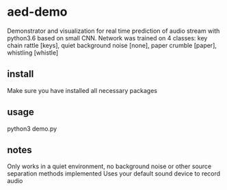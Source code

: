 # aed-demo

Demonstrator and visualization for real time prediction of audio stream with python3.6 based on small CNN. 
Network was trained on 4 classes: key chain rattle [keys], quiet background noise [none], paper crumble [paper], whistling [whistle] 

## install
Make sure you have installed all necessary packages

## usage
python3 demo.py

## notes
Only works in a quiet environment, no background noise or other source separation methods implemented
Uses your default sound device to record audio

